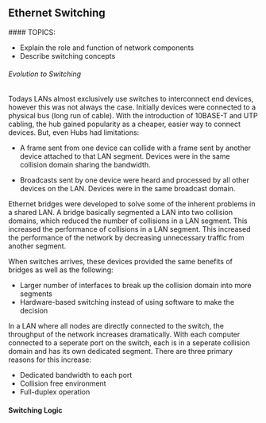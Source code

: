 ## Ethernet Switching

#### TOPICS:
* Explain the role and function of network components
* Describe switching concepts

###### Evolution to Switching 

Todays LANs almost exclusively use switches to interconnect end devices, however this was not always the case. Initially devices were connected to a physical bus (long run of cable). With the introduction of 10BASE-T and UTP cabling, the hub gained popularity as a cheaper, easier way to connect devices. But, even Hubs had limitations:

- A frame sent from one device can collide with a frame sent by another device attached to that LAN segment. Devices were in the same collision domain sharing the bandwidth.

- Broadcasts sent by one device were heard and processed by all other devices on the LAN. Devices were in the same broadcast domain. 

Ethernet bridges were developed to solve some of the inherent problems in a shared LAN. A bridge basically segmented a LAN into two collision domains, which reduced the number of collisions in a LAN segment. This increased the performance of collisions in a LAN segment. This increased the performance of the network by decreasing unnecessary traffic from another segment. 

When switches arrives, these devices provided the same benefits of bridges as well as the following:

- Larger number of interfaces to break up the collision domain into more segments
- Hardware-based switching instead of using software to make the decision

In a LAN where all nodes are directly connected to the switch, the throughput of the network increases dramatically. With each computer connected to a seperate port on the switch, each is in a seperate collision domain and has its own dedicated segment. There are three primary reasons for this increase:

- Dedicated bandwidth to each port
- Collision free environment 
- Full-duplex operation 

#### Switching Logic
